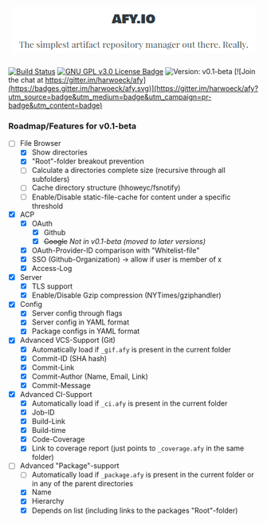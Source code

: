 <h1 align="center">
  <a href="https://afy.io" target="_blank"><img alt="afy.io label" src="afy_label.png"></a>
</h1>

[![Build Status](https://travis-ci.org/harwoeck/afy.svg?branch=master)](https://travis-ci.org/harwoeck/afy)
[![GNU GPL v3.0 License Badge](https://img.shields.io/badge/license-GNU%20GPL--3.0-blue.svg)](https://github.com/harwoeck/afy/blob/master/LICENSE)
![Version: v0.1-beta](https://img.shields.io/badge/version-v0.1--beta-orange.svg)
[![Join the chat at https://gitter.im/harwoeck/afy](https://badges.gitter.im/harwoeck/afy.svg)](https://gitter.im/harwoeck/afy?utm_source=badge&utm_medium=badge&utm_campaign=pr-badge&utm_content=badge)

### Roadmap/Features for v0.1-beta
- [ ] File Browser
  - [x] Show directories
  - [x] "Root"-folder breakout prevention
  - [ ] Calculate a directories complete size (recursive through all subfolders)
  - [ ] Cache directory structure (hhoweyc/fsnotify)
  - [ ] Enable/Disable static-file-cache for content under a specific threshold
- [x] ACP
  - [x] OAuth
    - [x] Github
    - [x] ~~Google~~ _Not in v0.1-beta (moved to later versions)_
  - [x] OAuth-Provider-ID comparison with "Whitelist-file"
  - [x] SSO (Github-Organization) -> allow if user is member of x
  - [x] Access-Log
- [x] Server
  - [x] TLS support
  - [x] Enable/Disable Gzip compression (NYTimes/gziphandler)
- [x] Config
  - [x] Server config through flags
  - [x] Server config in YAML format
  - [x] Package configs in YAML format
- [x] Advanced VCS-Support (Git)
  - [x] Automatically load if `_gif.afy` is present in the current folder
  - [x] Commit-ID (SHA hash)
  - [x] Commit-Link
  - [x] Commit-Author (Name, Email, Link)
  - [x] Commit-Message
- [x] Advanced CI-Support
  - [x] Automatically load if `_ci.afy` is present in the current folder
  - [x] Job-ID
  - [x] Build-Link
  - [x] Build-time
  - [x] Code-Coverage
  - [x] Link to coverage report (just points to `_coverage.afy` in the same folder)
- [ ] Advanced "Package"-support
  - [ ] Automatically load if `_package.afy` is present in the current folder or in any of the parent directories
  - [x] Name
  - [x] Hierarchy
  - [x] Depends on list (including links to the packages "Root"-folder)
